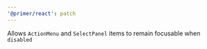 ```yaml
---
'@primer/react': patch
---
```


Allows `ActionMenu` and `SelectPanel` items to remain focusable when `disabled`
